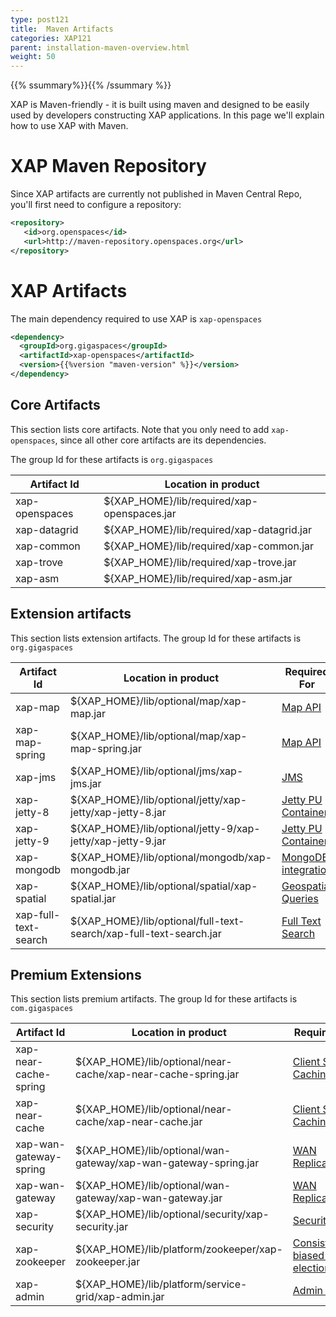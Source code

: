 ```yaml
---
type: post121
title:  Maven Artifacts
categories: XAP121
parent: installation-maven-overview.html
weight: 50
---
```


{{% ssummary%}}{{% /ssummary %}}

XAP is Maven-friendly - it is built using maven and designed to be easily used by developers constructing XAP applications. In this page we'll explain how to use XAP with Maven.

# XAP Maven Repository

Since XAP artifacts are currently not published in Maven Central Repo, you'll first need to configure a repository:

```xml
<repository>
   <id>org.openspaces</id>
   <url>http://maven-repository.openspaces.org</url>
</repository>
```

# XAP Artifacts

The main dependency required to use XAP is `xap-openspaces`

```xml
<dependency>
  <groupId>org.gigaspaces</groupId>
  <artifactId>xap-openspaces</artifactId>
  <version>{{%version "maven-version" %}}</version>
</dependency>
```


## Core Artifacts

This section lists core artifacts. Note that you only need to add `xap-openspaces`, since all other core artifacts are its dependencies.

The group Id for these artifacts is `org.gigaspaces`

| Artifact Id	   | Location in product |
|------------------|---------------------|
| xap-openspaces | ${XAP_HOME}/lib/required/xap-openspaces.jar	|
| xap-datagrid   | ${XAP_HOME}/lib/required/xap-datagrid.jar	|
| xap-common	   | ${XAP_HOME}/lib/required/xap-common.jar		|
| xap-trove	   | ${XAP_HOME}/lib/required/xap-trove.jar		|
| xap-asm		   | ${XAP_HOME}/lib/required/xap-asm.jar			|

## Extension artifacts

This section lists extension artifacts. The group Id for these artifacts is `org.gigaspaces`

| Artifact Id	   | Location in product | Required For |
|------------------|---------------------|---|
| xap-map 			| ${XAP_HOME}/lib/optional/map/xap-map.jar | [Map API](./map-api.html) |
| xap-map-spring		| ${XAP_HOME}/lib/optional/map/xap-map-spring.jar | [Map API](./map-api.html) |
| xap-jms				| ${XAP_HOME}/lib/optional/jms/xap-jms.jar | [JMS](./messaging-support.html) |
| xap-jetty-8			| ${XAP_HOME}/lib/optional/jetty/xap-jetty/xap-jetty-8.jar | [Jetty PU Container](./web-jetty-processing-unit-container.html) |
| xap-jetty-9			| ${XAP_HOME}/lib/optional/jetty-9/xap-jetty/xap-jetty-9.jar | [Jetty PU Container](./web-jetty-processing-unit-container.html) |
| xap-mongodb			| ${XAP_HOME}/lib/optional/mongodb/xap-mongodb.jar | [MongoDB integration](./mongodb.html) |
| xap-spatial			| ${XAP_HOME}/lib/optional/spatial/xap-spatial.jar | [Geospatial Queries](./query-geospatial.html) |
| xap-full-text-search| ${XAP_HOME}/lib/optional/full-text-search/xap-full-text-search.jar | [Full Text Search](./query-full-text-search.html) |

## Premium Extensions

This section lists premium artifacts. The group Id for these artifacts is `com.gigaspaces`

| Artifact Id	   | Location in product | Required For |
|------------------|---------------------|---|
| xap-near-cache-spring | ${XAP_HOME}/lib/optional/near-cache/xap-near-cache-spring.jar | [Client Side Caching](./client-side-caching.html) |
| xap-near-cache 		  | ${XAP_HOME}/lib/optional/near-cache/xap-near-cache.jar | [Client Side Caching](./client-side-caching.html) |
| xap-wan-gateway-spring| ${XAP_HOME}/lib/optional/wan-gateway/xap-wan-gateway-spring.jar | [WAN Replication](./multi-site-replication-overview.html) |
| xap-wan-gateway		  | ${XAP_HOME}/lib/optional/wan-gateway/xap-wan-gateway.jar | [WAN Replication](./multi-site-replication-overview.html) |
| xap-security		  | ${XAP_HOME}/lib/optional/security/xap-security.jar | [Security]({{%currentsecurl%}}/security.html) |
| xap-zookeeper		  | ${XAP_HOME}/lib/platform/zookeeper/xap-zookeeper.jar | [Consistency-biased leader election]({{%currentadmurl%}}/leader-election-consistency-biased.html) |
| xap-admin 			  | ${XAP_HOME}/lib/platform/service-grid/xap-admin.jar | [Admin API](./administration-and-monitoring-overview.html)|

